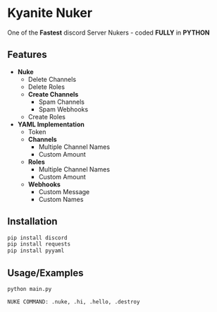 # Kyanite Nuker
One of the **Fastest** discord Server Nukers - coded **FULLY** in **PYTHON**



## Features

- **Nuke**
  - Delete Channels
  - Delete Roles
  - **Create Channels**
    - Spam Channels
    - Spam Webhooks
  - Create Roles
- **YAML Implementation**
  - Token
  - **Channels**
    - Multiple Channel Names
    - Custom Amount
  - **Roles**
    - Multiple Channel Names
    - Custom Amount
  - **Webhooks**
    - Custom Message
    - Custom Names
     
## Installation

```python
pip install discord
pip install requests
pip install pyyaml
```
## Usage/Examples


```python 
python main.py

NUKE COMMAND: .nuke, .hi, .hello, .destroy
```
